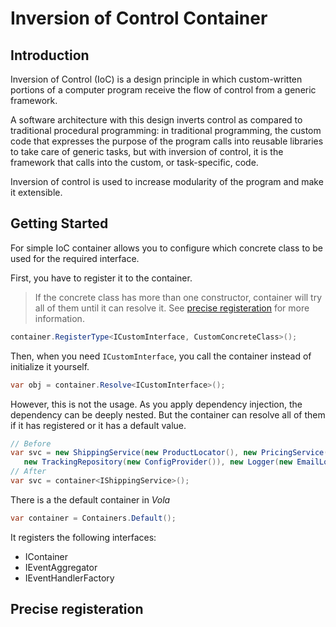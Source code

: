 # Inversion of Control Container
## Introduction
Inversion of Control (IoC) is a design principle in which custom-written portions of a computer program receive the flow of control from a generic framework.

A software architecture with this design inverts control as compared to traditional procedural programming: in traditional programming, the custom code that expresses the purpose of the program calls into reusable libraries to take care of generic tasks, but with inversion of control, it is the framework that calls into the custom, or task-specific, code.

Inversion of control is used to increase modularity of the program and make it extensible.

## Getting Started
For simple IoC container allows you to configure which concrete class to be used for the required interface. 

First, you have to register it to the container.

> If the concrete class has more than one constructor, container will try all of them until it can resolve it. See [precise registeration](#precise-registeration) for more information.

```csharp
container.RegisterType<ICustomInterface, CustomConcreteClass>();
```

Then, when you need `ICustomInterface`, you call the container instead of initialize it yourself.

```csharp
var obj = container.Resolve<ICustomInterface>();
```

However, this is not the usage. As you apply dependency injection, the dependency can be deeply nested. But the container can resolve all of them if it has registered or it has a default value.

```csharp
// Before
var svc = new ShippingService(new ProductLocator(), new PricingService(), new InventoryService(), 
   new TrackingRepository(new ConfigProvider()), new Logger(new EmailLogger(new ConfigProvider())));
// After
var svc = container<IShippingService>();
```

There is a the default container in *Vola*

```csharp
var container = Containers.Default();
```

It registers the following interfaces:
* IContainer
* IEventAggregator
* IEventHandlerFactory

## Precise registeration
